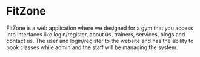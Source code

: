 # FitZone
FitZone is a web application where we designed for a gym that you access into interfaces like login/register, about us, trainers, services, blogs and contact us. The user and login/register to the website and has the ability to book classes while admin and the staff will be managing the system.<br/>

